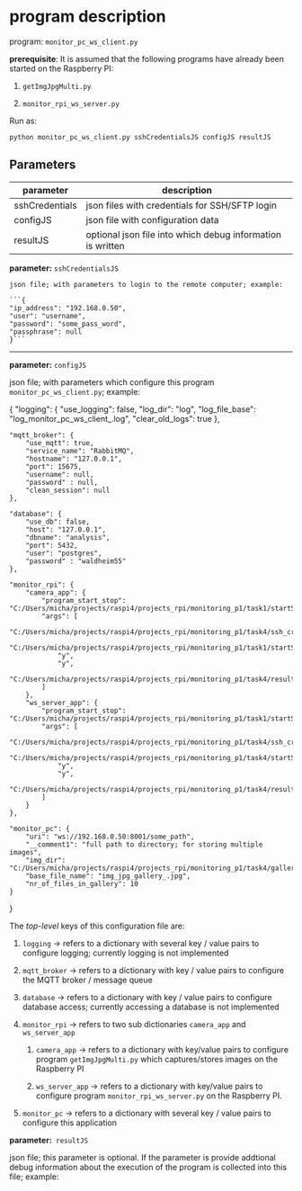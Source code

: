 # program description

program: `monitor_pc_ws_client.py`

**prerequisite**: It is assumed that the following programs have already been started on the Raspberry PI:

1. `getImgJpgMulti.py`

2. `monitor_rpi_ws_server.py`

Run as:

`python monitor_pc_ws_client.py sshCredentialsJS configJS resultJS`

## Parameters

|parameter|description|
|---------|-----------|
|sshCredentials| json files with credentials for SSH/SFTP login |
|configJS| json file with configuration data |
|resultJS| optional json file into which debug information is written |

**parameter:** `sshCredentialsJS`
    
    json file; with parameters to login to the remote computer; example:
    
    ```{
    "ip_address": "192.168.0.50",
    "user": "username",
    "password": "some_pass_word",
    "passphrase": null
    }```

---    

**parameter:** `configJS`

json file; with parameters which configure this program `monitor_pc_ws_client.py`; example:

{
    "logging": {
        "use_logging": false,
        "log_dir": "log",
        "log_file_base": "log_monitor_pc_ws_client_.log",
        "clear_old_logs": true
    },

    "mqtt_broker": {
        "use_mqtt": true,
        "service_name": "RabbitMQ",
        "hostname": "127.0.0.1",
        "port": 15675,
        "username": null,
        "password" : null,
        "clean_session": null
    },

    "database": {
        "use_db": false,
        "host": "127.0.0.1",
        "dbname": "analysis",
        "port": 5432,
        "user": "postgres",
        "password" : "waldheim55"
    },
    
    "monitor_rpi": {
        "camera_app": {
            "program_start_stop": "C:/Users/micha/projects/raspi4/projects_rpi/monitoring_p1/task1/startStopRemoteProgram.py",
            "args": [
                "C:/Users/micha/projects/raspi4/projects_rpi/monitoring_p1/task4/ssh_credentials.json",
                "C:/Users/micha/projects/raspi4/projects_rpi/monitoring_p1/task1/startStopRemote_getJpgMulti.json",
                "y",
                "y",
                "C:/Users/micha/projects/raspi4/projects_rpi/monitoring_p1/task4/result_getJpgMulti.json"
            ]
        },
        "ws_server_app": {
            "program_start_stop": "C:/Users/micha/projects/raspi4/projects_rpi/monitoring_p1/task1/startStopRemoteProgram.py",
            "args": [
                "C:/Users/micha/projects/raspi4/projects_rpi/monitoring_p1/task4/ssh_credentials.json",
                "C:/Users/micha/projects/raspi4/projects_rpi/monitoring_p1/task4/startStopRemote_rpi_ws_server.json",
                "y",
                "y",
                "C:/Users/micha/projects/raspi4/projects_rpi/monitoring_p1/task4/result_rpi_ws_server.json"
            ]
        }
    },

    "monitor_pc": {
        "uri": "ws://192.168.0.50:8001/some_path",
        "__comment1": "full path to directory; for storing multiple images",
        "img_dir": "C:/Users/micha/projects/raspi4/projects_rpi/monitoring_p1/task4/gallery",
        "base_file_name": "img_jpg_gallery_.jpg",
        "nr_of_files_in_gallery": 10
    }
}

The *top-level* keys of this configuration file are:

1. `logging` -> refers to a dictionary with several key / value pairs to configure logging; currently logging is not implemented

2. `mqtt_broker` -> refers to a dictionary with key / value pairs to configure the MQTT broker / message queue 

3. `database` -> refers to a dictionary with key / value pairs to configure database access; currently accessing a database is not implemented

4. `monitor_rpi` -> refers to two sub dictionaries `camera_app` and `ws_server_app`

    1. `camera_app` -> refers to a dictionary with key/value pairs to configure program `getImgJpgMulti.py` which captures/stores images on the Raspberry PI

    2. `ws_server_app` -> refers to a dictionary with key/value pairs to configure program `monitor_rpi_ws_server.py` on the Raspberry PI.

    

5. `monitor_pc` -> refers to a dictionary with several key / value pairs to configure this application



**parameter:**` resultJS`

json file; this parameter is optional. If the parameter is provide addtional debug information about the execution of the program is collected into this file; example: